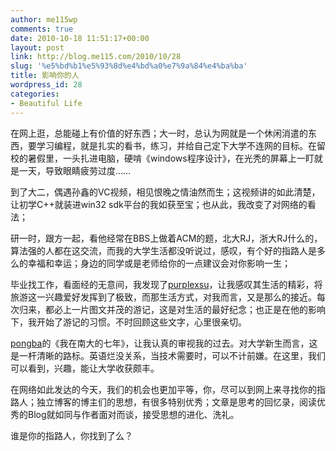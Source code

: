 ```yaml
---
author: me115wp
comments: true
date: 2010-10-18 11:51:17+00:00
layout: post
link: http://blog.me115.com/2010/10/28
slug: '%e5%bd%b1%e5%93%8d%e4%bd%a0%e7%9a%84%e4%ba%ba'
title: 影响你的人
wordpress_id: 28
categories:
- Beautiful Life
---
```


在网上逛，总能碰上有价值的好东西；大一时，总认为网就是一个休闲消遣的东西，要学习编程，就是扎实的看书，练习，并给自己定下大学不连网的目标。在留校的暑假里，一头扎进电脑，硬啃《windows程序设计》，在光秃的屏幕上一盯就是一天，导致眼睛疲劳过度……

 

到了大二，偶遇孙鑫的VC视频，相见恨晚之情油然而生；这视频讲的如此清楚，让初学C++就装进win32 sdk平台的我如获至宝；也从此，我改变了对网络的看法；

 

研一时，跟方一起，看他经常在BBS上做着ACM的题，北大RJ，浙大RJ什么的，算法强的人都在这交流，而我的大学生活都没听说过，感叹，有个好的指路人是多么的幸福和幸运；身边的同学或是老师给你的一点建议会对你影响一生；

 

毕业找工作，看面经的无意间，我发现了[purplexsu](http://www.purplexsu.net/)，让我感叹其生活的精彩，将旅游这一兴趣爱好发挥到了极致，而那生活方式，对我而言，又是那么的接近。每次归来，都必上一片图文并茂的游记，这是对生活的最好纪念；也正是在他的影响下，我开始了游记的习惯。不时回顾这些文字，心里很亲切。

 

[pongba](http://mindhacks.cn/archives/)的《我在南大的七年》，让我认真的审视我的过去。对大学新生而言，这是一杆清晰的路标。英语烂没关系，当技术需要时，可以不计前嫌。在这里，我们可以看到，兴趣，能让大学收获颇丰。

 

在网络如此发达的今天，我们的机会也更加平等，你，尽可以到网上来寻找你的指路人；独立博客的博主们的思想，有很多特别优秀；文章是思考的回忆录，阅读优秀的Blog就如同与作者面对而谈，接受思想的进化、洗礼。

 

谁是你的指路人，你找到了么？

 
